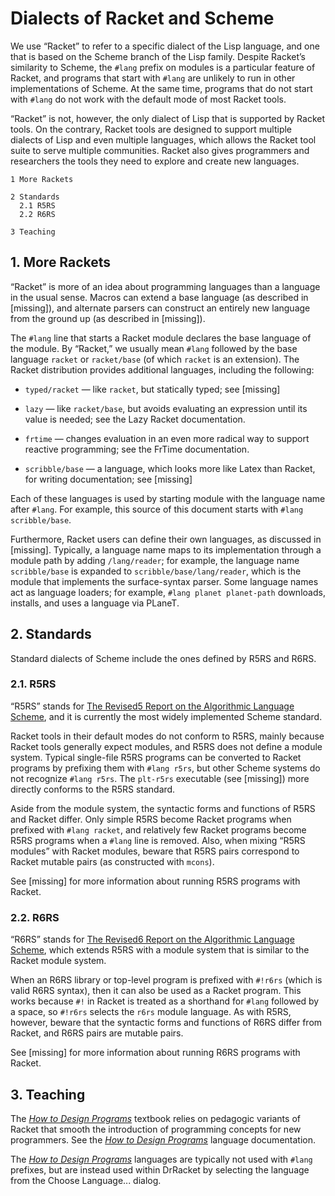 # Dialects of Racket and Scheme

We use “Racket” to refer to a specific dialect of the Lisp language, and
one that is based on the Scheme branch of the Lisp family. Despite
Racket’s similarity to Scheme, the `#lang` prefix on modules is a
particular feature of Racket, and programs that start with `#lang` are
unlikely to run in other implementations of Scheme. At the same time,
programs that do not start with `#lang` do not work with the default
mode of most Racket tools.

“Racket” is not, however, the only dialect of Lisp that is supported by
Racket tools. On the contrary, Racket tools are designed to support
multiple dialects of Lisp and even multiple languages, which allows the
Racket tool suite to serve multiple communities. Racket also gives
programmers and researchers the tools they need to explore and create
new languages.

    1 More Rackets
                  
    2 Standards   
      2.1 R5RS    
      2.2 R6RS    
                  
    3 Teaching    

## 1. More Rackets

“Racket” is more of an idea about programming languages than a language
in the usual sense. Macros can extend a base language \(as described in
\[missing\]\), and alternate parsers can construct an entirely new
language from the ground up \(as described in \[missing\]\).

The `#lang` line that starts a Racket module declares the base language
of the module. By “Racket,” we usually mean `#lang` followed by the base
language `racket` or `racket/base` \(of which `racket` is an
extension\). The Racket distribution provides additional languages,
including the following:

* `typed/racket` — like `racket`, but statically typed; see \[missing\]

* `lazy` — like `racket/base`, but avoids evaluating an expression until
  its value is needed; see the Lazy Racket documentation.

* `frtime` — changes evaluation in an even more radical way to support
  reactive programming; see the FrTime documentation.

* `scribble/base` — a language, which looks more like Latex than Racket,
  for writing documentation; see \[missing\]

Each of these languages is used by starting module with the language
name after `#lang`. For example, this source of this document starts
with `#lang scribble/base`.

Furthermore, Racket users can define their own languages, as discussed
in \[missing\]. Typically, a language name maps to its implementation
through a module path by adding `/lang/reader`; for example, the
language name `scribble/base` is expanded to
`scribble/base/lang/reader`, which is the module that implements the
surface-syntax parser. Some language names act as language loaders; for
example, `#lang planet planet-path` downloads, installs, and uses a
language via PLaneT.

## 2. Standards

Standard dialects of Scheme include the ones defined by R5RS and R6RS.

### 2.1. R5RS

“R5RS” stands for [The Revised5 Report on the Algorithmic Language
Scheme](../r5rs/r5rs-std/index.html), and it is currently the most
widely implemented Scheme standard.

Racket tools in their default modes do not conform to R5RS, mainly
because Racket tools generally expect modules, and R5RS does not define
a module system. Typical single-file R5RS programs can be converted to
Racket programs by prefixing them with `#lang r5rs`, but other Scheme
systems do not recognize `#lang r5rs`. The `plt-r5rs` executable \(see
\[missing\]\) more directly conforms to the R5RS standard.

Aside from the module system, the syntactic forms and functions of R5RS
and Racket differ. Only simple R5RS become Racket programs when prefixed
with `#lang racket`, and relatively few Racket programs become R5RS
programs when a `#lang` line is removed. Also, when mixing “R5RS
modules” with Racket modules, beware that R5RS pairs correspond to
Racket mutable pairs \(as constructed with `mcons`\).

See \[missing\] for more information about running R5RS programs with
Racket.

### 2.2. R6RS

“R6RS” stands for [The Revised6 Report on the Algorithmic Language
Scheme](../r6rs/r6rs-std/index.html), which extends R5RS with a module
system that is similar to the Racket module system.

When an R6RS library or top-level program is prefixed with `#!r6rs`
\(which is valid R6RS syntax\), then it can also be used as a Racket
program. This works because `#!` in Racket is treated as a shorthand for
`#lang` followed by a space, so `#!r6rs` selects the `r6rs` module
language. As with R5RS, however, beware that the syntactic forms and
functions of R6RS differ from Racket, and R6RS pairs are mutable pairs.

See \[missing\] for more information about running R6RS programs with
Racket.

## 3. Teaching

The _[How to Design Programs](http://www.htdp.org)_ textbook relies on
pedagogic variants of Racket that smooth the introduction of programming
concepts for new programmers. See the _[How to Design
Programs](http://www.htdp.org)_ language documentation.

The _[How to Design Programs](http://www.htdp.org)_ languages are
typically not used with `#lang` prefixes, but are instead used within
DrRacket by selecting the language from the Choose Language... dialog.
